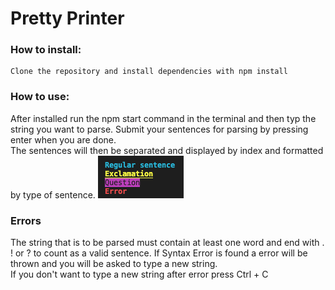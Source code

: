 # Pretty Printer

### How to install:
    Clone the repository and install dependencies with npm install

### How to use:
 After installed run the npm start command in the terminal and then typ the string you want to parse. Submit your sentences for parsing by pressing enter when you are done.  
 The sentences will then be separated and displayed by index and formatted by type of sentence.
![description](./img/description.png)

 ### Errors
 The string that is to be parsed must contain at least one word and end with . ! or ? to count as a valid sentence. If Syntax Error is found a error will be thrown and you will be asked to type a new string.  
 If you don't want to type a new string after error press Ctrl + C



